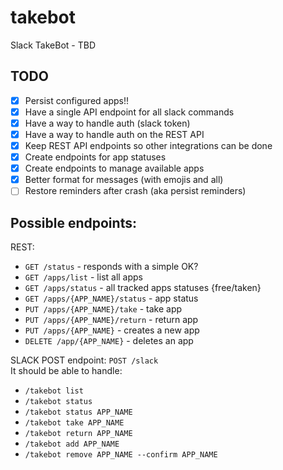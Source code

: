 # takebot
Slack TakeBot - TBD


## TODO

- [x] Persist configured apps!!
- [x] Have a single API endpoint for all slack commands
- [x] Have a way to handle auth (slack token)
- [x] Have a way to handle auth on the REST API
- [x] Keep REST API endpoints so other integrations can be done
- [x] Create endpoints for app statuses
- [x] Create endpoints to manage available apps
- [x] Better format for messages (with emojis and all)
- [ ] Restore reminders after crash (aka persist reminders)

## Possible endpoints:

REST:

- `GET /status` - responds with a simple OK?
- `GET /apps/list` - list all apps
- `GET /apps/status` - all tracked apps statuses {free/taken}
- `GET /apps/{APP_NAME}/status` - app status
- `PUT /apps/{APP_NAME}/take` - take app
- `PUT /apps/{APP_NAME}/return` - return app
- `PUT /apps/{APP_NAME}` - creates a new app
- `DELETE /app/{APP_NAME}` - deletes an app

SLACK POST endpoint: `POST /slack`  
It should be able to handle:

- `/takebot list`
- `/takebot status`
- `/takebot status APP_NAME`
- `/takebot take APP_NAME`
- `/takebot return APP_NAME`
- `/takebot add APP_NAME`
- `/takebot remove APP_NAME --confirm APP_NAME`
